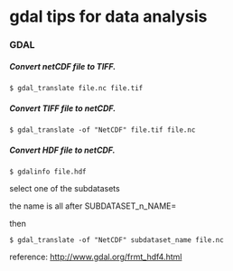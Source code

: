 # gdal tips for data analysis


### GDAL

##### Convert netCDF file to TIFF.

```$ gdal_translate file.nc file.tif```

##### Convert TIFF file to netCDF.

```$ gdal_translate -of "NetCDF" file.tif file.nc```

##### Convert HDF file to netCDF.
```$ gdalinfo file.hdf```

select one of the subdatasets

the name is all after SUBDATASET_n_NAME=

then

```$ gdal_translate -of "NetCDF" subdataset_name file.nc```

reference: http://www.gdal.org/frmt_hdf4.html

